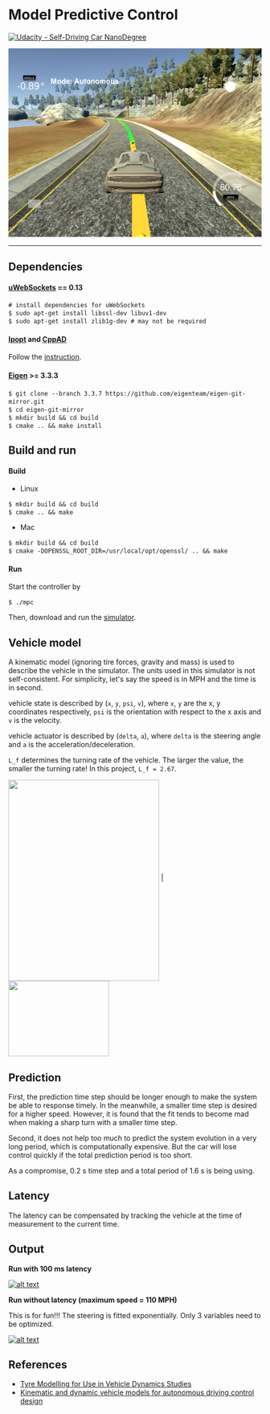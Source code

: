 # Model Predictive Control
[![Udacity - Self-Driving Car NanoDegree](https://s3.amazonaws.com/udacity-sdc/github/shield-carnd.svg)](http://www.udacity.com/drive)

![](misc/highlight.png)

---

## Dependencies

#### [uWebSockets](https://github.com/uNetworking/uWebSockets) == 0.13

```shell script
# install dependencies for uWebSockets
$ sudo apt-get install libssl-dev libuv1-dev
$ sudo apt-get install zlib1g-dev # may not be required
```

#### [Ipopt](https://projects.coin-or.org/Ipopt) and [CppAD](https://www.coin-or.org/CppAD/)
  
Follow the [instruction](https://github.com/udacity/CarND-MPC-Project/blob/master/install_Ipopt_CppAD.md).

#### [Eigen](http://eigen.tuxfamily.org/index.php?title=Main_Page) >= 3.3.3

```shell script
$ git clone --branch 3.3.7 https://github.com/eigenteam/eigen-git-mirror.git
$ cd eigen-git-mirror
$ mkdir build && cd build
$ cmake .. && make install
```

## Build and run

#### Build

- Linux

```shell script
$ mkdir build && cd build
$ cmake .. && make
```

- Mac

```shell script
$ mkdir build && cd build
$ cmake -DOPENSSL_ROOT_DIR=/usr/local/opt/openssl/ .. && make
```

#### Run

Start the controller by

```shell script
$ ./mpc
```

Then, download and run the [simulator](https://github.com/udacity/self-driving-car-sim/releases/tag/v1.45).


## Vehicle model

A kinematic model (ignoring tire forces, gravity and mass)  is used to describe the vehicle in the simulator. The units used in this simulator is not self-consistent. For simplicity, let's say the speed is in MPH and the time is in second.

vehicle state is described by (`x`, `y`, `psi`, `v`), where `x`, `y` are the x, y coordinates respectively, `psi` is the orientation with respect to the x axis and `v` is the velocity.

vehicle actuator is described by (`delta`, `a`), where `delta` is the steering angle and `a` is the acceleration/deceleration.

`L_f` determines the turning rate of the vehicle. The larger the value, the smaller the turning rate! In this project, `L_f = 2.67`.

<img src="misc/vehicle_model_illustration.png" width="300" height="400" align="middle" />  |  <img src="misc/dynamic_model.jpg" width="200" height="150" align="middle" />
 

## Prediction
First, the prediction time step should be longer enough to make the system be able to response timely. In the meanwhile, a smaller time step is desired for a higher speed. However, it is found that the fit tends to become mad when making a sharp turn with a smaller time step.

Second, it does not help too much to predict the system evolution in a very long period, which is computationally expensive. But the car will lose control quickly if the total prediction period is too short.

As a compromise, 0.2 s time step and a total period of 1.6 s is being using.

## Latency
The latency can be compensated by tracking the vehicle at the time of measurement to the current time.

## Output

__Run with 100 ms latency__

 [![alt text](http://img.youtube.com/vi/jSb7Ez4U58k/0.jpg)](https://youtu.be/jSb7Ez4U58k)

__Run without latency (maximum speed = 110 MPH)__

This is for fun!!! The steering is fitted exponentially. Only 3 variables need to be optimized.

 [![alt text](http://img.youtube.com/vi/RgOTkCFyyvU/0.jpg)](https://youtu.be/RgOTkCFyyvU)

 
## References

* [Tyre Modelling for Use in Vehicle Dynamics Studies](10.4271/870421)
* [Kinematic and dynamic vehicle models for autonomous driving control design](http://ieeexplore.ieee.org/document/7225830/)
